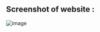 ## Screenshot of website  : 
![image](https://github.com/SurajPokharkar/Myntra-functional-clone/assets/122016148/4cd49536-ef52-462c-851d-3a6a5abe6633)

